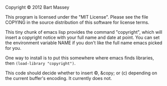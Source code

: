 Copyright © 2012 Bart Massey

This program is licensed under the "MIT License".  Please
see the file COPYING in the source distribution of this
software for license terms.

This tiny chunk of emacs lisp provides the command
"copyright", which will insert a copyright notice with your
full name and date at point. You can set the environment variable
NAME if you don't like the full name emacs picked for you.

One way to install is to put this somewhere where emacs
finds libraries, then `(load-library "copyright")`.

This code should decide whether to insert &copy;,
&amp;copy; or (c) depending on the current buffer's
encoding. It currently does not.

